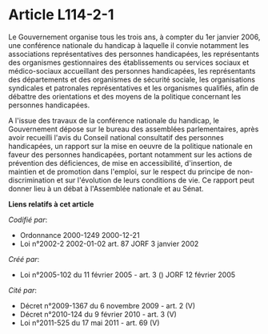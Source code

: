 # Article L114-2-1

Le Gouvernement organise tous les trois ans, à compter du 1er janvier 2006, une conférence nationale du handicap à laquelle
il convie notamment les associations représentatives des personnes handicapées, les représentants des organismes
gestionnaires des établissements ou services sociaux et médico-sociaux accueillant des personnes handicapées, les
représentants des départements et des organismes de sécurité sociale, les organisations syndicales et patronales
représentatives et les organismes qualifiés, afin de débattre des orientations et des moyens de la politique concernant les
personnes handicapées.

A l'issue des travaux de la conférence nationale du handicap, le Gouvernement dépose sur le bureau des assemblées
parlementaires, après avoir recueilli l'avis du Conseil national consultatif des personnes handicapées, un rapport sur la
mise en oeuvre de la politique nationale en faveur des personnes handicapées, portant notamment sur les actions de prévention
des déficiences, de mise en accessibilité, d'insertion, de maintien et de promotion dans l'emploi, sur le respect du principe
de non-discrimination et sur l'évolution de leurs conditions de vie. Ce rapport peut donner lieu à un débat à l'Assemblée
nationale et au Sénat.

**Liens relatifs à cet article**

_Codifié par_:

  - Ordonnance 2000-1249 2000-12-21
  - Loi n°2002-2 2002-01-02 art. 87 JORF 3 janvier 2002

_Créé par_:

  - Loi n°2005-102 du 11 février 2005 - art. 3 () JORF 12 février 2005

_Cité par_:

  - Décret n°2009-1367 du 6 novembre 2009 - art. 2 (V)
  - Décret n°2010-124 du 9 février 2010 - art. 3 (V)
  - Loi n°2011-525 du 17 mai 2011 - art. 69 (V)

